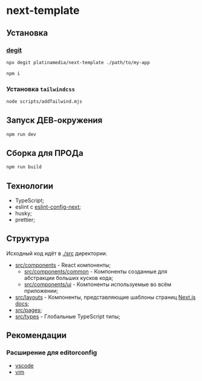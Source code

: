 # next-template

## Установка

### [degit](https://github.com/Rich-Harris/degit)

```bash
npx degit platinamedia/next-template ./path/to/my-app
```

```bash
npm i
```

### Установка `tailwindcss`

```bash
node scripts/addTailwind.mjs
```

## Запуск ДЕВ-окружения

```bash
npm run dev
```

## Сборка для ПРОДа

```bash
npm run build
```

## Технологии

- TypeScript;
- eslint c [eslint-config-next](https://npmjs.com/package/eslint-config-next);
- husky;
- prettier;

## Структура

Исходный код идёт в [./src](./src) директории.

- [src/components](./src/components) - React компоненты;
  - [src/components/common](./src/components/common) - Компоненты созданные для абстракции больших кусков кода;
  - [src/components/ui](./src/components/ui) - Компоненты используемые во всём приложении;
- [src/layouts](./src/layouts) - Компоненты, представляющие шаблоны страниц [Next.js docs](https://nextjs.org/docs/basic-features/layouts);
- [src/pages](./src/pages);
- [src/types](./src/types) - Глобальные TypeScript типы;

## Рекомендации

### Расширение для editorconfig

- [vscode](https://marketplace.visualstudio.com/items?itemName=EditorConfig.EditorConfig)
- [vim](https://github.com/editorconfig/editorconfig-vim)
